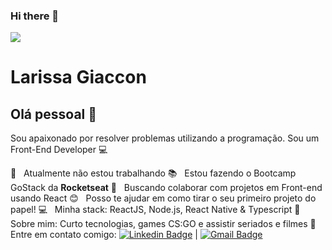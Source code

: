 ### Hi there 👋

<!--
**larissagiaccon/larissagiaccon** is a ✨ _special_ ✨ repository because its `README.md` (this file) appears on your GitHub profile.

Here are some ideas to get you started:

- 🔭 I’m currently working on ...
- 🌱 I’m currently learning ...
- 👯 I’m looking to collaborate on ...
- 🤔 I’m looking for help with ...
- 💬 Ask me about ...
- 📫 How to reach me: ...
- 😄 Pronouns: ...
- ⚡ Fun fact: ...
-->


<img width="auto" src="https://github.com/tgmarinho/tgmarinho/blob/master/banner.png">

# Larissa Giaccon

## Olá pessoal 👋
Sou apaixonado por resolver problemas utilizando a programação.
Sou um Front-End Developer :computer:

  :rocket:  &nbsp; Atualmente não estou trabalhando
  :books:  &nbsp; Estou fazendo o Bootcamp GoStack da **Rocketseat**
  :purple_heart: &nbsp; Buscando colaborar com projetos em Front-end usando React
  :blush: &nbsp; Posso te ajudar em como tirar o seu primeiro projeto do papel!
  :computer: &nbsp; Minha stack: ReactJS, Node.js, React Native & Typescript
   💬  &nbsp; Sobre mim: Curto tecnologias, games CS:GO e assistir seriados e filmes
  :email: &nbsp; Entre em contato comigo: [![Linkedin Badge](https://img.shields.io/badge/-LarissaGiaccon-blue?style=flat-square&logo=Linkedin&logoColor=white&link=https://www.linkedin.com/in/tgmarinho/)](https://www.linkedin.com/in/larissagiaccon) 
| 
[![Gmail Badge](https://img.shields.io/badge/-larissa_souz@hotmail.com-c14438?style=flat-square&logo=Hotmail&logoColor=white&link=mailto:larissa_souz@hotmail.com)](mailto:larissa_souz@hotmail.com)
